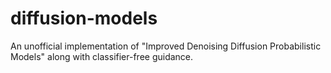 # diffusion-models
An unofficial implementation of "Improved Denoising Diffusion Probabilistic Models" along with classifier-free guidance.
